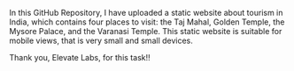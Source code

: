 In this GitHub Repository, I have uploaded a static website about tourism in India, which contains four places to visit: the Taj Mahal, Golden Temple, the Mysore Palace, and the Varanasi Temple. This static website is suitable for mobile views, that is very small and small devices.

Thank you, Elevate Labs, for this task!!